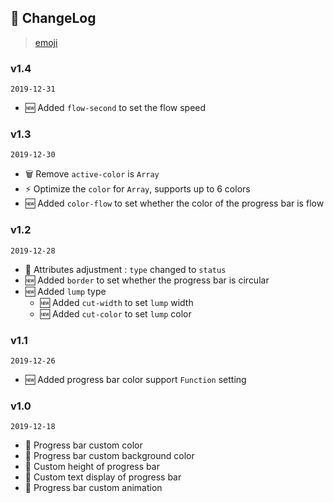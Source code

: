 ## 📒 ChangeLog
> [emoji](https://xrkffgg.github.io/Knotes/standard/#_1-emoji-%E6%8C%87%E5%8D%97)
### v1.4
`2019-12-31`
- 🆕 Added `flow-second` to set the flow speed

### v1.3
`2019-12-30`
- 🗑 Remove `active-color` is `Array`
- ⚡️ Optimize the `color` for `Array`, supports up to 6 colors
- 🆕 Added `color-flow` to set whether the color of the progress bar is flow

### v1.2
`2019-12-28`
- 🔨 Attributes adjustment : `type` changed to `status`
- 🆕 Added `border` to set whether the progress bar is circular
- 🆕 Added `lump` type
  - 🆕 Added `cut-width` to set `lump` width
  - 🆕 Added `cut-color` to set `lump` color

### v1.1
`2019-12-26`
- 🆕 Added progress bar color support `Function` setting

### v1.0
`2019-12-18`
- 🎉 Progress bar custom color
- 🎉 Progress bar custom background color
- 🎉 Custom height of progress bar
- 🎉 Custom text display of progress bar
- 🎉 Progress bar custom animation